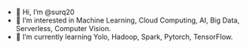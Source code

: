 - 👋 Hi, I’m @surq20
- 👀 I’m interested in Machine Learning, Cloud Computing, AI, Big Data, Serverless, Computer Vision.
- 🌱 I’m currently learning Yolo, Hadoop, Spark, Pytorch, TensorFlow.

<!---
surq20/surq20 is a ✨ special ✨ repository because its `README.md` (this file) appears on your GitHub profile.
You can click the Preview link to take a look at your changes.
--->
